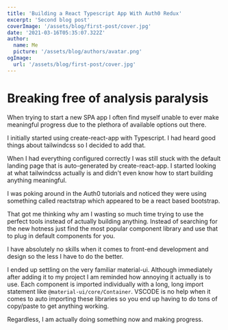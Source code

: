 ```yaml
---
title: 'Building a React Typescript App With Auth0 Redux'
excerpt: 'Second blog post'
coverImage: '/assets/blog/first-post/cover.jpg'
date: '2021-03-16T05:35:07.322Z'
author:
  name: Me
  picture: '/assets/blog/authors/avatar.png'
ogImage:
  url: '/assets/blog/first-post/cover.jpg'
---
```


# Breaking free of analysis paralysis

When trying to start a new SPA app I often find myself unable to ever make meaningful progress due to the plethora of available options out there.

I initially started using create-react-app with Typescript. I had heard good things about tailwindcss so I decided to add that. 

When I had everything configured correctly I was still stuck with the default landing page that is auto-generated by create-react-app. I started looking at what tailwindcss actually is and didn't even know how to start building anything meaningful.

I was poking around in the Auth0 tutorials and noticed they were using something called reactstrap which appeared to be a react based bootstrap. 

That got me thinking why am I wasting so much time trying to use the perfect tools instead of actually building anything. Instead of searching for the new hotness just find the most popular component library and use that to plug in default components for you.

I have absolutely no skills when it comes to front-end development and design so the less I have to do the better.

I ended up settling on the very familiar material-ui. Although immediately after adding it to my project I am reminded how annoying it actually is to use. Each component is imported individually with a long, long import statement like `@material-ui/core/Container`. VSCODE is no help when it comes to auto importing these libraries so you end up having to do tons of copy/paste to get anything working.

Regardless, I am actually doing something now and making progress.